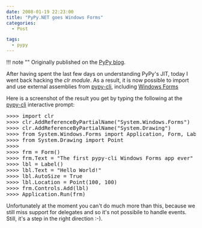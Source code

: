 ```yaml
---
date: 2008-01-19 22:23:00
title: "PyPy.NET goes Windows Forms"
categories:
  - Post

tags:
  - pypy
---
```


!!! note ""
    Originally published on the [PyPy blog](https://pypy.org/posts/2008/01/pypynet-goes-windows-forms-7031406830502864570.html).


<html><body><a href="https://4.bp.blogspot.com/_4gR6Ggu8oHQ/R5J41OiHR7I/AAAAAAAAACo/u8jr08QiCmo/s1600-h/winform.png"><img alt="" border="0" id="BLOGGER_PHOTO_ID_5157317379122218930" src="https://4.bp.blogspot.com/_4gR6Ggu8oHQ/R5J41OiHR7I/AAAAAAAAACo/u8jr08QiCmo/s320/winform.png" style="float: right; margin: 0 0 10px 10px; cursor: pointer; cursor: hand;"></a>
<p>After having spent the last few days on understanding PyPy's JIT,
today I went back hacking the <cite>clr module</cite>.  As a result, it is now
possible to import and use external assemblies from <a class="reference" href="https://codespeak.net/pypy/dist/pypy/doc/getting-started.html#translating-using-the-cli-backend">pypy-cli</a>,
including <a class="reference" href="https://en.wikipedia.org/wiki/Windows_Forms">Windows Forms</a>
</p>
<!-- more -->

<p>Here is a screenshot of the result you get by typing the following at
the <a class="reference" href="https://codespeak.net/pypy/dist/pypy/doc/getting-started.html#translating-using-the-cli-backend">pypy-cli</a> interactive prompt:</p>
<pre class="literal-block">
&gt;&gt;&gt;&gt; import clr
&gt;&gt;&gt;&gt; clr.AddReferenceByPartialName("System.Windows.Forms")
&gt;&gt;&gt;&gt; clr.AddReferenceByPartialName("System.Drawing")
&gt;&gt;&gt;&gt; from System.Windows.Forms import Application, Form, Label
&gt;&gt;&gt;&gt; from System.Drawing import Point
&gt;&gt;&gt;&gt;
&gt;&gt;&gt;&gt; frm = Form()
&gt;&gt;&gt;&gt; frm.Text = "The first pypy-cli Windows Forms app ever"
&gt;&gt;&gt;&gt; lbl = Label()
&gt;&gt;&gt;&gt; lbl.Text = "Hello World!"
&gt;&gt;&gt;&gt; lbl.AutoSize = True
&gt;&gt;&gt;&gt; lbl.Location = Point(100, 100)
&gt;&gt;&gt;&gt; frm.Controls.Add(lbl)
&gt;&gt;&gt;&gt; Application.Run(frm)
</pre>
<p>Unfortunately at the moment you can't do much more than this, because
we still miss support for delegates and so it's not possibile to
handle events. Still, it's a step in the right direction :-).</p></body></html>
